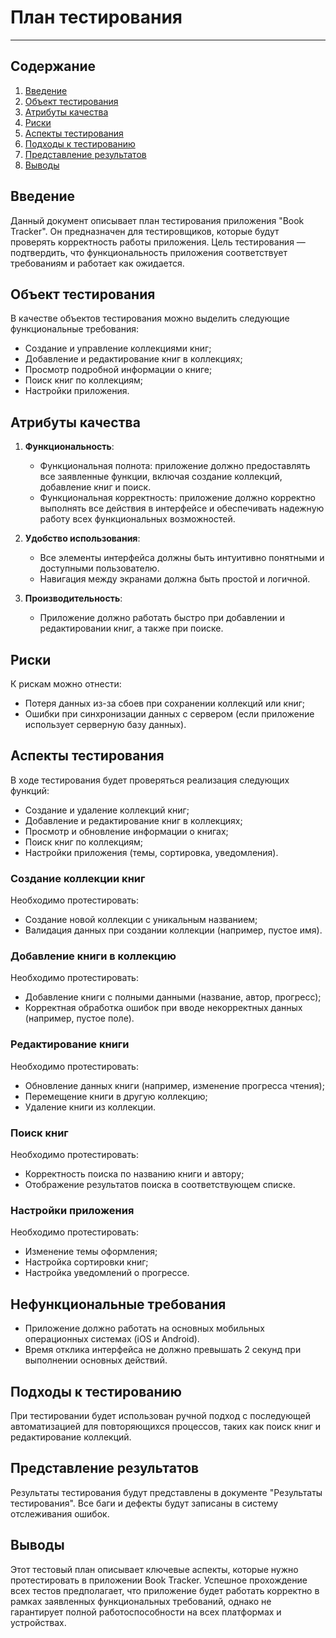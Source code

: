 # План тестирования

---

## Содержание
1. [Введение](#introduction)  
2. [Объект тестирования](#items)  
3. [Атрибуты качества](#quality)  
4. [Риски](#risk)  
5. [Аспекты тестирования](#features)  
6. [Подходы к тестированию](#approach)  
7. [Представление результатов](#pass)  
8. [Выводы](#conclusion)

<a name="introduction"/>

## Введение

Данный документ описывает план тестирования приложения "Book Tracker". Он предназначен для тестировщиков, которые будут проверять корректность работы приложения. Цель тестирования — подтвердить, что функциональность приложения соответствует требованиям и работает как ожидается.

<a name="items"/>

## Объект тестирования

В качестве объектов тестирования можно выделить следующие функциональные требования:

- Создание и управление коллекциями книг;
- Добавление и редактирование книг в коллекциях;
- Просмотр подробной информации о книге;
- Поиск книг по коллекциям;
- Настройки приложения.

<a name="quality"/>

## Атрибуты качества

1. **Функциональность**:
    - Функциональная полнота: приложение должно предоставлять все заявленные функции, включая создание коллекций, добавление книг и поиск.
    - Функциональная корректность: приложение должно корректно выполнять все действия в интерфейсе и обеспечивать надежную работу всех функциональных возможностей.

2. **Удобство использования**:
    - Все элементы интерфейса должны быть интуитивно понятными и доступными пользователю.
    - Навигация между экранами должна быть простой и логичной.

3. **Производительность**:
    - Приложение должно работать быстро при добавлении и редактировании книг, а также при поиске.

<a name="risk"/>

## Риски

К рискам можно отнести:
- Потеря данных из-за сбоев при сохранении коллекций или книг;
- Ошибки при синхронизации данных с сервером (если приложение использует серверную базу данных).

<a name="features"/>

## Аспекты тестирования

В ходе тестирования будет проверяться реализация следующих функций:

- Создание и удаление коллекций книг;
- Добавление и редактирование книг в коллекциях;
- Просмотр и обновление информации о книгах;
- Поиск книг по коллекциям;
- Настройки приложения (темы, сортировка, уведомления).

### Создание коллекции книг
Необходимо протестировать:
- Создание новой коллекции с уникальным названием;
- Валидация данных при создании коллекции (например, пустое имя).

### Добавление книги в коллекцию
Необходимо протестировать:
- Добавление книги с полными данными (название, автор, прогресс);
- Корректная обработка ошибок при вводе некорректных данных (например, пустое поле).

### Редактирование книги
Необходимо протестировать:
- Обновление данных книги (например, изменение прогресса чтения);
- Перемещение книги в другую коллекцию;
- Удаление книги из коллекции.

### Поиск книг
Необходимо протестировать:
- Корректность поиска по названию книги и автору;
- Отображение результатов поиска в соответствующем списке.

### Настройки приложения
Необходимо протестировать:
- Изменение темы оформления;
- Настройка сортировки книг;
- Настройка уведомлений о прогрессе.

## Нефункциональные требования

- Приложение должно работать на основных мобильных операционных системах (iOS и Android).
- Время отклика интерфейса не должно превышать 2 секунд при выполнении основных действий.

<a name="approach"/>

## Подходы к тестированию

При тестировании будет использован ручной подход с последующей автоматизацией для повторяющихся процессов, таких как поиск книг и редактирование коллекций.

<a name="pass"/>

## Представление результатов

Результаты тестирования будут представлены в документе "Результаты тестирования". Все баги и дефекты будут записаны в систему отслеживания ошибок.

<a name="conclusion"/>

## Выводы

Этот тестовый план описывает ключевые аспекты, которые нужно протестировать в приложении Book Tracker. Успешное прохождение всех тестов предполагает, что приложение будет работать корректно в рамках заявленных функциональных требований, однако не гарантирует полной работоспособности на всех платформах и устройствах.
